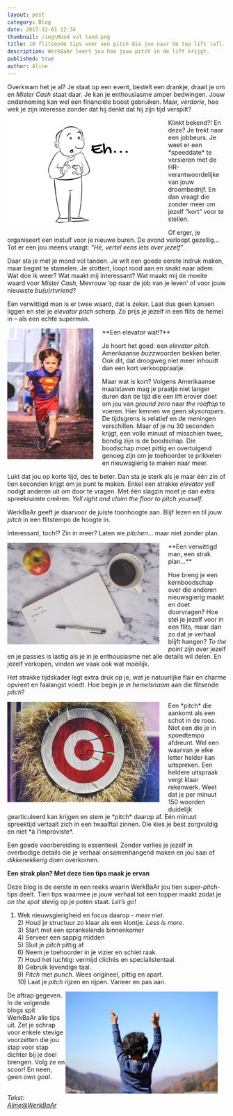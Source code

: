 ```yaml
---
layout: post
category: Blog
date: 2017-12-01 12:34
thumbnail: /img\Mond vol tand.png
title: 10 flitsende tips voor een pitch die jou naar de top lift (afl. 1.0.)
description: WerkBaAr leert jou hoe jouw pitch in de lift krijgt.
published: true
author: Aline
---
```


Overkwam het je al? Je staat op een event, bestelt een drankje, draait je om en *Mister Cash* staat daar. Je kan je enthousiasme amper bedwingen. Jouw onderneming kan wel een financiële boost gebruiken. Maar, *verdorie*, hoe wek je zijn interesse zonder dat hij denkt dat hij zijn tijd verspilt? 

<img alt="Pitch1.0." class="img-responsive" style="float: left;margin:0 20px 15px 0" src="/img\Mond vol tand - pitchtips - blog WerkBaAr.png">
Klinkt bekend?! En deze? Je trekt naar een jobbeurs. Je weet er een *speeddate* te versieren met de HR-verantwoordelijke van jouw droombedrijf. En dan vraagt die zonder meer om jezelf “kort” voor te stellen. 

Of erger, je organiseert een instuif voor je nieuwe buren. De avond verloopt gezellig… Tot er een jou ineens vraagt: *“Hé,  vertel eens iets over jezelf”*. 

Daar sta je met je mond vol tanden. Je wilt een goede eerste indruk maken, maar begint te stamelen. Je stottert, loopt rood aan en snakt naar adem. Wat doe ik weer? Wat maakt mij interessant? Wat maakt mij de moeite waard voor *Mister Cash*, Mevrouw ‘op naar de job van je leven’ of voor jouw nieuwste *bu(u)rtvriend*?

Een verwittigd man is er twee waard, dat is zeker. Laat dus geen kansen liggen en stel je *elevator pitch* scherp. Zo prijs je jezelf in een flits de hemel in – als een echte superman.

<img alt="Pitch1.0." class="img-responsive" style="float: left;margin:0 20px 15px 0" src="/img\supermannetje lopend kind - pitchtips - blog WerkBaAr.png">
**Een elevator wat!?** 

Je hoort het goed: een *elevator pitch*. Amerikaanse *buzz*woorden bekken beter. Ook dit, dat droogweg niet meer inhoudt dan een kort verkooppraatje. 

Maar wat is kort? Volgens Amerikaanse maatstaven mag je praatje niet langer duren dan de tijd die een lift erover doet om jou van *ground zero* naar *the rooftop* te voeren. Hier kennen we geen *skyscrapers*. De tijdsgrens is relatief en de meningen verschillen. Maar of je nu 30 seconden krijgt, een volle minuut of misschien twee, bondig zijn is de boodschap. Die boodschap moet pittig en overtuigend genoeg zijn om je toehoorder te prikkelen en nieuwsgierig te maken naar meer. 

Lukt dat jou op korte tijd, des te beter. Dan sta je sterk als je maar één zin of tien seconden krijgt om je punt te maken. Enkel een strakke *elevator yell* nodigt anderen uit om door te vragen. Met één slagzin moet je dan extra spreekruimte creëren. *Yell right and claim the floor to pitch yourself*. 

WerkBaAr geeft je daarvoor de juiste toonhoogte aan. Blijf lezen en til jouw *pitch* in een flitstempo de hoogte in. 

Interessant, toch!? Zin in meer? Laten we *pitchen*… maar niet zonder plan.

<img alt="Pitch1.0." class="img-responsive" style="float: left;margin:0 20px 15px 0" src="/img\plan - appel koffie schrift - pitchtips - blog WerkBaAr.png">
**Een verwittigd man, een strak plan…**

Hoe breng je een kernboodschap over die anderen nieuwsgierig maakt en doet doorvragen? Hoe stel je jezelf voor in een flits, maar dan zo dat je verhaal blijft hangen? *To the point* zijn over jezelf en je passies is lastig als je in je enthousiasme net alle details wil delen. En jezelf verkopen, vinden we vaak ook wat moeilijk. 

Het strakke tijdskader legt extra druk op je, wat je natuurlijke flair en charme opvreet en faalangst voedt. Hoe begin je *in hemelsnaam* aan die flitsende *pitch*?

<img alt="Pitch1.0." class="img-responsive" style="float: left;margin:0 20px 15px 0" src="/img\roos - pijlen - stro - pitchtips - blog WerkBaAr.png">
Een *pitch* die aankomt als een schot in de roos. Niet een die je in spoedtempo afdreunt. Wel een waarvan je elke letter helder kan uitspreken. Een heldere uitspraak vergt klaar rekenwerk. Weet dat je per minuut 150 woorden duidelijk gearticuleerd kan krijgen en stem je *pitch* daarop af. Eén minuut spreektijd vertaalt zich in een twaalftal zinnen. Die kies je best zorgvuldig en niet *à l’improviste*.

Een goede voorbereiding is essentieel. Zonder verlies je jezelf in overbodige details die je verhaal onsamenhangend maken en jou saai of *dikkenekkerig* doen overkomen.  

**Een strak plan? Met deze tien tips maak je ervan** 

Deze blog is de eerste in een reeks waarin WerkBaAr jou tien super-*pitch*-tips deelt. Tien tips waarmee je jouw verhaal tot een topper maakt zodat je *on the spot* stevig op je poten staat. *Let’s go*!

1) Wek nieuwsgierigheid en focus daarop *- meer niet*.
<br>2) Houd je structuur zo klaar als een klontje. *Less is more*.
<br>3) Start met een sprankelende binnenkomer
<br>4) Serveer een sappig midden
<br>5) Sluit je *pitch* pittig af
<br>6) Neem je toehoorder in je vizier en schiet raak. 
<br>7) Houd het luchtig: vermijd clichés en specialistentaal.
<br>8) Gebruik levendige taal.
<br>9) *Pitch* met *punch*. Wees origineel, pittig en apart.
<br>10) Laat je *pitch* rijzen en rijpen. Varieer en pas aan.

<img alt="Pitch1.0." class="img-responsive" style="float: right;margin:0 20px 15px 0" src="/img\top kind met armen in lucht - pitchtips - blog WerkBaAr.png">

De aftrap gegeven. In de volgende blogs spit WerkBaAr alle tips uit. Zet je schrap voor enkele stevige voorzetten die jou stap voor stap dichter bij je doel brengen. Volg ze en scoor! En neen, geen *own goal*. 

<br> *Tekst: [Aline@WerkBaAr](http://werkbaar.net/#gastvrouw)*
<br><br>









